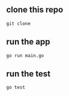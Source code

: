 ## clone this repo
```git clone ```

## run the app
```go run main.go```

## run the test
``` go test ```
